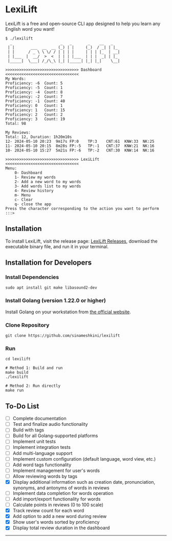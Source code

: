 # LexiLift

LexiLift is a free and open-source CLI app designed to help you learn any English word you want!

```text
$ ./lexilift                                                                                                      
  _                     _   _       _    __   _
 | |       ___  __  __ (_) | |     (_)  / _| | |_
 | |      / _ \ \ \/ / | | | |     | | | |_  | __|
 | |___  |  __/  >  <  | | | |___  | | |  _| | |_
 |_____|  \___| /_/\_\ |_| |_____| |_| |_|    \__|

>>>>>>>>>>>>>>>>>>>>>>>>>>>>>>>> Dashboard <<<<<<<<<<<<<<<<<<<<<<<<<<<<<<<<
My Words:
Proficiency: -6	 Count: 5
Proficiency: -5	 Count: 1
Proficiency: -4	 Count: 8
Proficiency: -2	 Count: 7
Proficiency: -1	 Count: 40
Proficiency: 0	 Count: 1
Proficiency: 1	 Count: 15
Proficiency: 2	 Count: 2
Proficiency: 3	 Count: 19
Total: 98

My Reviews:
Total: 12, Duration: 1h20m10s
12- 2024-05-10 20:23  9m17s	FP:0	TP:3	CNT:61	KNW:33	NK:25
11- 2024-05-10 20:15  8m28s	FP:-5	TP:-1	CNT:37	KNW:21	NK:16
10- 2024-05-10 15:27  5m21s	FP:-6	TP:-2	CNT:30	KNW:14	NK:16

>>>>>>>>>>>>>>>>>>>>>>>>>>>>>>>> LexiLift <<<<<<<<<<<<<<<<<<<<<<<<<<<<<<<<
Menu:
	0- Dashboard
	1- Review my words
	2- Add a new word to my words
	3- Add words list to my words
	4- Review history
	m- Menu
	c- Clear
	q- close the app
Press the character corresponding to the action you want to perform
:::> 
```

## Installation

To install LexiLift, visit the release page: [LexiLift Releases](https://github.com/sinameshkini/lexilift/releases), download the executable binary file, and run it in your terminal.

## Installation for Developers

### Install Dependencies
```shell
sudo apt install git make libasound2-dev
```

### Install Golang (version 1.22.0 or higher)
Install Golang on your workstation from [the official website](https://go.dev/dl/).

### Clone Repository
```shell
git clone https://github.com/sinameshkini/lexilift
```

### Run
```shell
cd lexilift

# Method 1: Build and run
make build
./lexilift

# Method 2: Run directly
make run
```

## To-Do List
- [ ] Complete documentation
- [ ] Test and finalize audio functionality
- [ ] Build with tags
- [ ] Build for all Golang-supported platforms
- [ ] Implement unit tests
- [ ] Implement integration tests
- [ ] Add multi-language support
- [ ] Implement custom configuration (default language, word view, etc.)
- [ ] Add word tags functionality
- [ ] Implement management for user's words
- [ ] Allow reviewing words by tags
- [x] Display additional information such as creation date, pronunciation, synonyms, and antonyms of words in reviews
- [ ] Implement data completion for words operation
- [ ] Add import/export functionality for words
- [ ] Calculate points in reviews (0 to 100 scale)
- [x] Track review count for each word
- [x] Add option to add a new word during review
- [x] Show user's words sorted by proficiency
- [x] Display total review duration in the dashboard

---